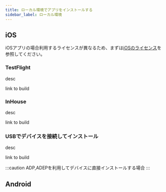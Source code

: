 ```yaml
---
title: ローカル環境でアプリをインストールする
sidebar_label: ローカル環境
---
```


## iOS

iOSアプリの場合利用するライセンスが異なるため、まずは[iOSのライセンス](../resource#ios)を参照してください。


### TestFlight

desc

link to build

### InHouse

desc

link to build


### USBでデバイスを接続してインストール

desc

link to build

:::caution
ADP,ADEPを利用してデバイスに直接インストールする場合[](../resource#ライセンスを共有する場合の考慮)
:::

## Android

